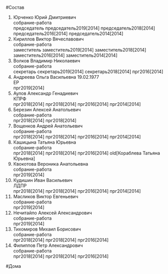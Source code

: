 #Состав  
1. Юрченко Юрий Дмитриевич  
    собрание-работа  
    председатель председатель2019[2014] председатель2018[2014] председатель2016[2014] председатель2014[2014]  
2. Кириллов Виктор Вячеславович  
    собрание-работа  
    заместитель заместитель2019[2014] заместитель2018[2014] заместитель2016[2014] заместитель2014[2014]  
3. Волков Владимир Николаевич  
    собрание-работа  
    секретарь секретарь2019[2014] секретарь2018[2014] прг2016[2014]  
4. Андреева Ольга Васильевна 19.02.1977  
    ЕР  
    прг2019[2014]  
5. Аулов Александр Генадиевич  
    КПРФ  
    прг2018[2014] прг2018[2014] прг2016[2014] прг2014[2014]  
6. Березин Алексей Анатольевич  
    собрание-работа  
    прг2018[2014] прг2018[2014]  
7. Вощенков Андрей Анатольевич  
    собрание-работа  
    прг2018[2014] прг2018[2014] прг2016[2014] прг2014[2014]  
8. Кашицына Татьяна Юрьевна  
    собрание-работа  
    прг2018[2014] прг2018[2014] прг2016[2014] old[Кораблева Татьяна Юрьевна]  
9. Квокотова Вероника Анатольевна  
    собрание-работа  
    прг2019[2014]  
10. Кудишин Иван Васильевич  
    ЛДПР  
    прг2018[2014] прг2018[2014] прг2016[2014] прг2014[2014]  
11. Масликов Виктор Евгеньевич  
    собрание-работа  
    прг2019[2014]  
12. Нечитайло Алексей Александрович  
    собрание-работа  
    прг2019[2014]  
13. Тихомиров Михаил Борисович  
    собрание-работа  
    прг2018[2014] прг2018[2014] прг2016[2014]  
14. Филиппов Петр Александрович  
    собрание-работа  
    прг2018[2014] прг2018[2014] прг2016[2014]  
  
#Дома  
